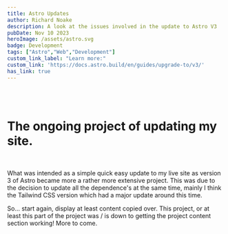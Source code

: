 ```yaml
---
title: Astro Updates
author: Richard Noake
description: A look at the issues involved in the update to Astro V3
pubDate: Nov 10 2023
heroImage: /assets/astro.svg
badge: Development
tags: ["Astro","Web","Development"]
custom_link_label: "Learn more:"
custom_link: 'https://docs.astro.build/en/guides/upgrade-to/v3/'
has_link: true
---
```

<br/>
<br/>

<h1 class="text-3xl font-italic">The ongoing project of updating my site. </h1>

<br/>
<p class="text-lg">What was intended as a simple quick easy update to my live site as version 3 of Astro became more a rather more extensive project. This was due to the decision to update all the dependence's at the same time, mainly I think the Tailwind CSS version which had a major update around this time.
</p>
<p>So... start again, display at least content copied over. This project, or at least this part of the project was / is down to getting the project content section working! More to come.<p> 